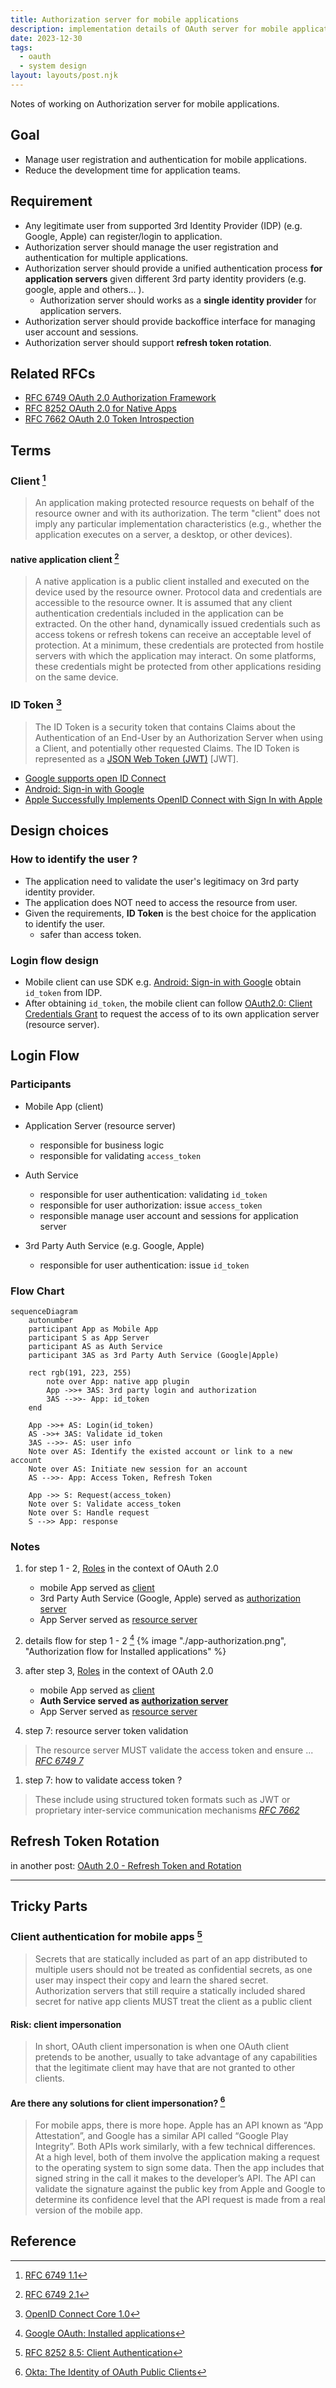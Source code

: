```yaml
---
title: Authorization server for mobile applications
description: implementation details of OAuth server for mobile applications 
date: 2023-12-30
tags:
  - oauth
  - system design
layout: layouts/post.njk
---
```


Notes of working on Authorization server for mobile applications.

## Goal
- Manage user registration and authentication for mobile applications.
- Reduce the development time for application teams.

## Requirement
- Any legitimate user from supported 3rd Identity Provider (IDP) (e.g. Google, Apple) can register/login to application.
- Authorization server should manage the user registration and authentication for multiple applications.
- Authorization server should provide a unified authentication process **for application servers** given different 3rd party identity providers (e.g. google, apple and others... ).
    - Authorization server should works as a **single identity provider** for application servers.
- Authorization server should provide backoffice interface for managing user account and sessions.
- Authorization server should support **refresh token rotation**.

## Related RFCs
- [RFC 6749 OAuth 2.0 Authorization Framework](https://datatracker.ietf.org/doc/html/rfc6749)
- [RFC 8252 OAuth 2.0 for Native Apps](https://datatracker.ietf.org/doc/html/rfc8252)
- [RFC 7662 OAuth 2.0 Token Introspection](https://datatracker.ietf.org/doc/html/rfc7662)

## Terms
### Client [^1]
>  An application making protected resource requests on behalf of the resource owner and with its authorization.  The term "client" does not imply any particular implementation characteristics (e.g., whether the application executes on a server, a desktop, or other devices).

#### native application client [^2]
> A native application is a public client installed and executed on the device used by the resource owner.  Protocol data and credentials are accessible to the resource owner.  It is assumed that any client authentication credentials included in the application can be extracted.  On the other hand, dynamically issued credentials such as access tokens or refresh tokens can receive an acceptable level of protection.  At a minimum, these credentials are protected from hostile servers with which the application may interact.  On some platforms, these credentials might be protected from other applications residing on the same device.

### ID Token [^3]

> The ID Token is a security token that contains Claims about the Authentication of an End-User by an Authorization Server when using a Client, and potentially other requested Claims. The ID Token is represented as a [JSON Web Token (JWT)](https://openid.net/specs/openid-connect-core-1_0.html#JWT) [JWT].

- [Google supports open ID Connect](https://developers.google.com/identity/openid-connect/openid-connect)
- [Android: Sign-in with Google](https://developer.android.com/identity/sign-in/credential-manager-siwg#instantiate-google)
- [Apple Successfully Implements OpenID Connect with Sign In with Apple](https://openid.net/apple-successfully-implements-openid-connect-with-sign-in-with-apple/)

## Design choices
### How to identify the user ?
- The application need to validate the user's legitimacy on 3rd party identity provider.
- The application does NOT need to access the resource from user.
- Given the requirements, **ID Token** is the best choice for the application to identify the user.
    - safer than access token.

### Login flow design
- Mobile client can use SDK e.g. [Android: Sign-in with Google](https://developer.android.com/identity/sign-in/credential-manager-siwg#instantiate-google) obtain `id_token` from IDP.
- After obtaining `id_token`, the mobile client can follow [OAuth2.0: Client Credentials Grant](https://datatracker.ietf.org/doc/html/rfc6749#section-4.4) to request the access of to its own application server (resource server).

## Login Flow
### Participants
- Mobile App (client)

- Application Server (resource server)
    - responsible for business logic
    - responsible for validating `access_token`

- Auth Service
    - responsible for user authentication: validating `id_token`
    - responsible for user authorization: issue `access_token`
    - responsible manage user account and sessions for application server

- 3rd Party Auth Service (e.g. Google, Apple)
    - responsible for user authentication: issue `id_token`

### Flow Chart

```mermaid
sequenceDiagram
    autonumber
    participant App as Mobile App
    participant S as App Server
    participant AS as Auth Service
    participant 3AS as 3rd Party Auth Service (Google|Apple)

    rect rgb(191, 223, 255)
        note over App: native app plugin
        App ->>+ 3AS: 3rd party login and authorization
        3AS -->>- App: id_token
    end

    App ->>+ AS: Login(id_token)
    AS ->>+ 3AS: Validate id_token
    3AS -->>- AS: user info
    Note over AS: Identify the existed account or link to a new account
    Note over AS: Initiate new session for an account
    AS -->>- App: Access Token, Refresh Token

    App ->> S: Request(access_token)
    Note over S: Validate access_token
    Note over S: Handle request
    S -->> App: response
```


### Notes
1.  for step 1 - 2, [Roles](https://datatracker.ietf.org/doc/html/rfc6749#section-1.1) in the context of OAuth 2.0
    - mobile App served as [client](https://datatracker.ietf.org/doc/html/rfc6749#section-1.1)
    - 3rd Party Auth Service (Google, Apple) served as [authorization server](https://datatracker.ietf.org/doc/html/rfc6749#section-1.1)
    - App Server served as [resource server](https://datatracker.ietf.org/doc/html/rfc6749#section-1.1)

1. details flow for step 1 - 2 [^4]
    {% image "./app-authorization.png", "Authorization flow for Installed applications" %}
1.  after step 3, [Roles](https://datatracker.ietf.org/doc/html/rfc6749#section-1.1) in the context of OAuth 2.0
    - mobile App served as [client](https://datatracker.ietf.org/doc/html/rfc6749#section-1.1)
    - **Auth Service served as [authorization server](https://datatracker.ietf.org/doc/html/rfc6749#section-1.1)**
    - App Server served as [resource server](https://datatracker.ietf.org/doc/html/rfc6749#section-1.1)

1. step 7: resource server token validation
> The resource server MUST validate the access token and ensure ... *[RFC 6749 7](https://datatracker.ietf.org/doc/html/rfc6749#section-7)*
1. step 7: how to validate access token ? 
> These include using structured token formats such as JWT or proprietary inter-service communication mechanisms *[RFC 7662](https://datatracker.ietf.org/doc/html/rfc7662#section-1)*

## Refresh Token Rotation
in another post: [OAuth 2.0 - Refresh Token and Rotation](/blog/oauth2-refresh-token)

---
## Tricky Parts
### Client authentication for mobile apps [^5]
> Secrets that are statically included as part of an app distributed to multiple users should not be treated as confidential secrets, as one user may inspect their copy and learn the shared secret.
> Authorization servers that still require a statically included shared secret for native app clients MUST treat the client as a public client

#### Risk: client impersonation
> In short, OAuth client impersonation is when one OAuth client pretends to be another, usually to take advantage of any capabilities that the legitimate client may have that are not granted to other clients.

#### Are there any solutions for client impersonation? [^6]
> For mobile apps, there is more hope. Apple has an API known as “App Attestation”, and Google has a similar API called “Google Play Integrity”. Both APIs work similarly, with a few technical differences. At a high level, both of them involve the application making a request to the operating system to sign some data. Then the app includes that signed string in the call it makes to the developer’s API. The API can validate the signature against the public key from Apple and Google to determine its confidence level that the API request is made from a real version of the mobile app.

## Reference
[^1]: [RFC 6749 1.1](https://datatracker.ietf.org/doc/html/rfc6749#section-1.1)
[^2]: [RFC 6749 2.1](https://datatracker.ietf.org/doc/html/rfc6749#section-2.1)
[^3]: [OpenID Connect Core 1.0](https://openid.net/specs/openid-connect-core-1_0.html#IDToken)
[^4]: [Google OAuth: Installed applications](https://developers.google.com/identity/protocols/oauth2#installed)
[^5]: [RFC 8252 8.5: Client Authentication](https://datatracker.ietf.org/doc/html/rfc8252#section-8.5)
[^6]: [Okta: The Identity of OAuth Public Clients](https://developer.okta.com/blog/2022/06/01/oauth-public-client-identity#what-is-oauth-client-impersonation)